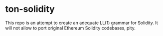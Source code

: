 # ton-solidity
This repo is an attempt to create an adequate LL(1) grammar for Solidity. It will not allow to port original Ethereum Solidity codebases, pity.
